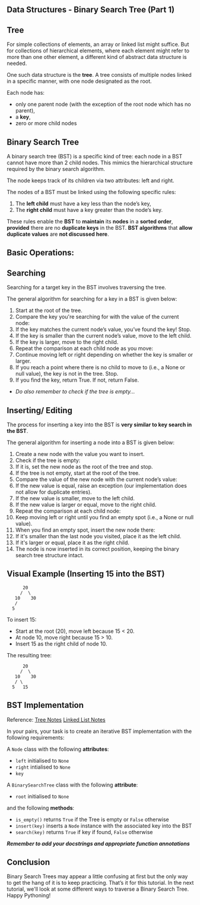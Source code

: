## Data Structures - Binary Search Tree (Part 1)

## Tree

For simple collections of elements, an array or linked list might suffice. But for collections of hierarchical elements, where each element might refer to more than one other element, a different kind of abstract data structure is needed.

One such data structure is the **tree**. A tree consists of multiple nodes linked in a specific manner, with one node designated as the root.

Each node has:

- only one parent node (with the exception of the root node which has no parent),
- a **key**,
- zero or more child nodes

## Binary Search Tree
A binary search tree (BST) is a specific kind of tree: each node in a BST cannot have more than 2 child nodes. This mimics the hierarchical structure required by the binary search algorithm.

The node keeps track of its children via two attributes: left and right.

The nodes of a BST must be linked using the following specific rules:
1. The **left child** must have a key less than the node’s key,
2. The **right child** must have a key greater than the node’s key.

These rules enable the **BST** to **maintain** its **nodes** in a **sorted order**, **provided** there are no **duplicate keys** in the BST. **BST algorithms** that **allow duplicate values** are **not discussed here**.

## Basic Operations:

## Searching
Searching for a target key in the BST involves traversing the tree.

The general algorithm for searching for a key in a BST is given below:

1. Start at the root of the tree.
2. Compare the key you're searching for with the value of the current node:
3. If the key matches the current node’s value, you’ve found the key! Stop.
4. If the key is smaller than the current node’s value, move to the left child.
5. If the key is larger, move to the right child.
6. Repeat the comparison at each child node as you move:
7. Continue moving left or right depending on whether the key is smaller or larger.
8. If you reach a point where there is no child to move to (i.e., a None or null value), the key is not in the tree. Stop.
9. If you find the key, return True. If not, return False.

* <i>Do also remember to check if the tree is empty...</i>

## Inserting/ Editing
The process for inserting a key into the BST is **very similar to key search in the BST**.

The general algorithm for inserting a node into a BST is given below:

1. Create a new node with the value you want to insert.
2. Check if the tree is empty:
3. If it is, set the new node as the root of the tree and stop.
4. If the tree is not empty, start at the root of the tree.
5. Compare the value of the new node with the current node’s value:
6. If the new value is equal, raise an exception (our implementation does not allow for duplicate entries). 
7. If the new value is smaller, move to the left child.
8. If the new value is larger or equal, move to the right child.
9. Repeat the comparison at each child node:
10. Keep moving left or right until you find an empty spot (i.e., a None or null value).
11. When you find an empty spot, insert the new node there:
12. If it's smaller than the last node you visited, place it as the left child.
13. If it's larger or equal, place it as the right child.
14. The node is now inserted in its correct position, keeping the binary search tree structure intact.

## Visual Example (Inserting 15 into the BST)
`      20`<br>
`     /  \`<br>
`   10    30`<br>
`   /`<br>
`  5`

To insert 15:
- Start at the root (20), move left because 15 < 20.  
- At node 10, move right because 15 > 10.  
- Insert 15 as the right child of node 10.

The resulting tree:

`      20`<br>
`     /  \`<br>
`   10    30`<br>
`   / \`<br>
`  5   15`

## BST Implementation

Reference:
[Tree Notes](https://docs.google.com/document/d/16J_UDaYjGg0JrcdQ68IJH_9kIx_jFvlabJIxJSCqoZc/edit?tab=t.0)
[Linked List Notes](https://docs.google.com/document/d/1m52cf8rxzcBL8weQhhCqz3Z8XzZrqWZ7KNqxR0G6DWA/edit?tab=t.0#heading=h.mejovh4ux3)

In your pairs, your task is to create an iterative BST implementation with the following requirements:

A `Node` class with the following **attributes**:
- `left` initialised to `None`
- `right` intialised to `None`
- `key`

A `BinarySearchTree` class with the following **attribute**:
- `root` initialised to `None`

and the following **methods**:
- `is_empty()` returns `True` if the Tree is empty or `False` otherwise 
- `insert(key)` inserts a `Node` instance with the associated key into the BST
- `search(key)` returns `True` if key if found, `False` otherwise

<i>**Remember to add your docstrings and appropriate function annotations**</i>

## Conclusion
Binary Search Trees may appear a little confusing at first but the only way to get the hang of it is to keep practicing. That’s it for this tutorial. In the next tutorial, we'll look at some different ways to traverse a Binary Search Tree. Happy Pythoning!